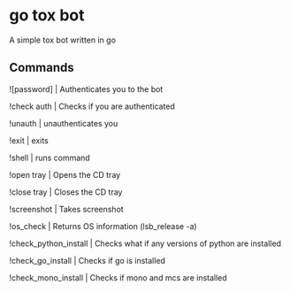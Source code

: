 # go tox bot

A simple tox bot written in go

## Commands

![password] | Authenticates you to the bot

!check auth | Checks if you are authenticated

!unauth | unauthenticates you

!exit | exits

!shell | runs command

!open tray | Opens the CD tray

!close tray | Closes the CD tray

!screenshot | Takes screenshot

!os_check | Returns OS information (lsb_release -a)

!check_python_install | Checks what if any versions of python are installed

!check_go_install | Checks if go is installed

!check_mono_install | Checks if mono and mcs are installed
